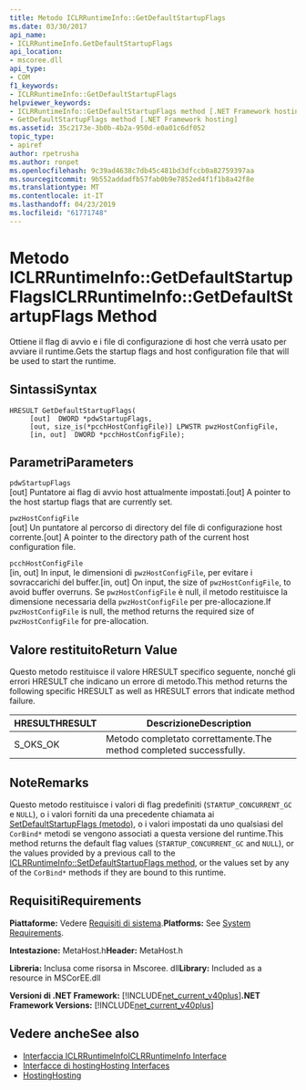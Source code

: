 ```yaml
---
title: Metodo ICLRRuntimeInfo::GetDefaultStartupFlags
ms.date: 03/30/2017
api_name:
- ICLRRuntimeInfo.GetDefaultStartupFlags
api_location:
- mscoree.dll
api_type:
- COM
f1_keywords:
- ICLRRuntimeInfo::GetDefaultStartupFlags
helpviewer_keywords:
- ICLRRuntimeInfo::GetDefaultStartupFlags method [.NET Framework hosting]
- GetDefaultStartupFlags method [.NET Framework hosting]
ms.assetid: 35c2173e-3b0b-4b2a-950d-e0a01c6df052
topic_type:
- apiref
author: rpetrusha
ms.author: ronpet
ms.openlocfilehash: 9c39ad4638c7db45c481bd3dfccb0a82759397aa
ms.sourcegitcommit: 9b552addadfb57fab0b9e7852ed4f1f1b8a42f8e
ms.translationtype: MT
ms.contentlocale: it-IT
ms.lasthandoff: 04/23/2019
ms.locfileid: "61771748"
---
```

# <a name="iclrruntimeinfogetdefaultstartupflags-method"></a><span data-ttu-id="09134-102">Metodo ICLRRuntimeInfo::GetDefaultStartupFlags</span><span class="sxs-lookup"><span data-stu-id="09134-102">ICLRRuntimeInfo::GetDefaultStartupFlags Method</span></span>
<span data-ttu-id="09134-103">Ottiene il flag di avvio e i file di configurazione di host che verrà usato per avviare il runtime.</span><span class="sxs-lookup"><span data-stu-id="09134-103">Gets the startup flags and host configuration file that will be used to start the runtime.</span></span>  
  
## <a name="syntax"></a><span data-ttu-id="09134-104">Sintassi</span><span class="sxs-lookup"><span data-stu-id="09134-104">Syntax</span></span>  
  
```  
HRESULT GetDefaultStartupFlags(  
     [out]  DWORD *pdwStartupFlags,  
     [out, size_is(*pcchHostConfigFile)] LPWSTR pwzHostConfigFile,  
     [in, out]  DWORD *pcchHostConfigFile);  
```  
  
## <a name="parameters"></a><span data-ttu-id="09134-105">Parametri</span><span class="sxs-lookup"><span data-stu-id="09134-105">Parameters</span></span>  
 `pdwStartupFlags`  
 <span data-ttu-id="09134-106">[out] Puntatore ai flag di avvio host attualmente impostati.</span><span class="sxs-lookup"><span data-stu-id="09134-106">[out] A pointer to the host startup flags that are currently set.</span></span>  
  
 `pwzHostConfigFile`  
 <span data-ttu-id="09134-107">[out] Un puntatore al percorso di directory del file di configurazione host corrente.</span><span class="sxs-lookup"><span data-stu-id="09134-107">[out] A pointer to the directory path of the current host configuration file.</span></span>  
  
 `pcchHostConfigFile`  
 <span data-ttu-id="09134-108">[in, out] In input, le dimensioni di `pwzHostConfigFile`, per evitare i sovraccarichi del buffer.</span><span class="sxs-lookup"><span data-stu-id="09134-108">[in, out] On input, the size of `pwzHostConfigFile`, to avoid buffer overruns.</span></span> <span data-ttu-id="09134-109">Se `pwzHostConfigFile` è null, il metodo restituisce la dimensione necessaria della `pwzHostConfigFile` per pre-allocazione.</span><span class="sxs-lookup"><span data-stu-id="09134-109">If `pwzHostConfigFile` is null, the method returns the required size of `pwzHostConfigFile` for pre-allocation.</span></span>  
  
## <a name="return-value"></a><span data-ttu-id="09134-110">Valore restituito</span><span class="sxs-lookup"><span data-stu-id="09134-110">Return Value</span></span>  
 <span data-ttu-id="09134-111">Questo metodo restituisce il valore HRESULT specifico seguente, nonché gli errori HRESULT che indicano un errore di metodo.</span><span class="sxs-lookup"><span data-stu-id="09134-111">This method returns the following specific HRESULT as well as HRESULT errors that indicate method failure.</span></span>  
  
|<span data-ttu-id="09134-112">HRESULT</span><span class="sxs-lookup"><span data-stu-id="09134-112">HRESULT</span></span>|<span data-ttu-id="09134-113">Descrizione</span><span class="sxs-lookup"><span data-stu-id="09134-113">Description</span></span>|  
|-------------|-----------------|  
|<span data-ttu-id="09134-114">S_OK</span><span class="sxs-lookup"><span data-stu-id="09134-114">S_OK</span></span>|<span data-ttu-id="09134-115">Metodo completato correttamente.</span><span class="sxs-lookup"><span data-stu-id="09134-115">The method completed successfully.</span></span>|  
  
## <a name="remarks"></a><span data-ttu-id="09134-116">Note</span><span class="sxs-lookup"><span data-stu-id="09134-116">Remarks</span></span>  
 <span data-ttu-id="09134-117">Questo metodo restituisce i valori di flag predefiniti (`STARTUP_CONCURRENT_GC` e `NULL`), o i valori forniti da una precedente chiamata ai [SetDefaultStartupFlags (metodo)](../../../../docs/framework/unmanaged-api/hosting/iclrruntimeinfo-setdefaultstartupflags-method.md), o i valori impostati da uno qualsiasi del `CorBind*` metodi se vengono associati a questa versione del runtime.</span><span class="sxs-lookup"><span data-stu-id="09134-117">This method returns the default flag values (`STARTUP_CONCURRENT_GC` and `NULL`), or the values provided by a previous call to the [ICLRRuntimeInfo::SetDefaultStartupFlags method](../../../../docs/framework/unmanaged-api/hosting/iclrruntimeinfo-setdefaultstartupflags-method.md), or the values set by any of the `CorBind*` methods if they are bound to this runtime.</span></span>  
  
## <a name="requirements"></a><span data-ttu-id="09134-118">Requisiti</span><span class="sxs-lookup"><span data-stu-id="09134-118">Requirements</span></span>  
 <span data-ttu-id="09134-119">**Piattaforme:** Vedere [Requisiti di sistema](../../../../docs/framework/get-started/system-requirements.md).</span><span class="sxs-lookup"><span data-stu-id="09134-119">**Platforms:** See [System Requirements](../../../../docs/framework/get-started/system-requirements.md).</span></span>  
  
 <span data-ttu-id="09134-120">**Intestazione:** MetaHost.h</span><span class="sxs-lookup"><span data-stu-id="09134-120">**Header:** MetaHost.h</span></span>  
  
 <span data-ttu-id="09134-121">**Libreria:** Inclusa come risorsa in Mscoree. dll</span><span class="sxs-lookup"><span data-stu-id="09134-121">**Library:** Included as a resource in MSCorEE.dll</span></span>  
  
 <span data-ttu-id="09134-122">**Versioni di .NET Framework:** [!INCLUDE[net_current_v40plus](../../../../includes/net-current-v40plus-md.md)]</span><span class="sxs-lookup"><span data-stu-id="09134-122">**.NET Framework Versions:** [!INCLUDE[net_current_v40plus](../../../../includes/net-current-v40plus-md.md)]</span></span>  
  
## <a name="see-also"></a><span data-ttu-id="09134-123">Vedere anche</span><span class="sxs-lookup"><span data-stu-id="09134-123">See also</span></span>

- [<span data-ttu-id="09134-124">Interfaccia ICLRRuntimeInfo</span><span class="sxs-lookup"><span data-stu-id="09134-124">ICLRRuntimeInfo Interface</span></span>](../../../../docs/framework/unmanaged-api/hosting/iclrruntimeinfo-interface.md)
- [<span data-ttu-id="09134-125">Interfacce di hosting</span><span class="sxs-lookup"><span data-stu-id="09134-125">Hosting Interfaces</span></span>](../../../../docs/framework/unmanaged-api/hosting/hosting-interfaces.md)
- [<span data-ttu-id="09134-126">Hosting</span><span class="sxs-lookup"><span data-stu-id="09134-126">Hosting</span></span>](../../../../docs/framework/unmanaged-api/hosting/index.md)
